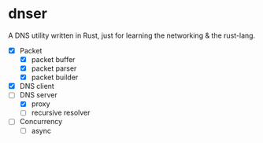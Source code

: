 # dnser

A DNS utility written in Rust, just for learning the networking & the rust-lang.

- [x] Packet
    - [x] packet buffer
    - [x] packet parser
    - [x] packet builder
- [x] DNS client
- [ ] DNS server
    - [x] proxy
    - [ ] recursive resolver
- [ ] Concurrency
    - [ ] async
